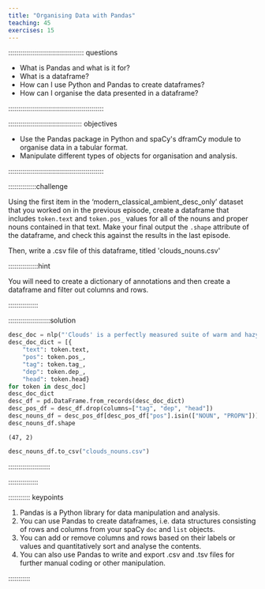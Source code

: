 ```yaml
---
title: "Organising Data with Pandas"
teaching: 45
exercises: 15
---
```


:::::::::::::::::::::::::::::::::::::: questions 

- What is Pandas and what is it for?
- What is a dataframe?
- How can I use Python and Pandas to create dataframes?
- How can I organise the data presented in a dataframe?

::::::::::::::::::::::::::::::::::::::::::::::::

::::::::::::::::::::::::::::::::::::: objectives

- Use the Pandas package in Python and spaCy's dframCy module to organise data in a tabular format.
- Manipulate different types of objects for organisation and analysis.

::::::::::::::::::::::::::::::::::::::::::::::::

::::::::::::::challenge

Using the first item in the ‘modern_classical_ambient_desc_only’ dataset that you worked on in the previous episode, create a dataframe that includes ```token.text``` and ```token.pos_``` values for all of the nouns and proper nouns contained in that text. Make your final output the ```.shape``` attribute of the dataframe, and check this against the results in the last episode.

Then, write a .csv file of this dataframe, titled 'clouds_nouns.csv'

:::::::::::::::hint 

You will need to create a dictionary of annotations and then create a dataframe and filter out columns and rows.

:::::::::::::::

:::::::::::::::::::::solution 

```python
desc_doc = nlp("'Clouds' is a perfectly measured suite of warm and hazy downbeats from Gigi Masin, Marco Sterk (Young Marco), and Johnny Nash recorded in the heart of Amsterdam's red light district over one weekend in April, 2014.It's all about louche vibes and glowing notes, gently absorbing and transducing the buzz of the streets outside the studio's open windows into eight elegantly reserved improvisations segueing between lush ambient drift, dub-wise solo piano pieces, and chiming late night jazz patter. In that sense, there's striking similarities between 'Clouds' and the recent Sky Walking album by Lawrence and co., but where they really go for the looseness, Gaussian Curve keep it supple yet tight, bordering on adult contemporary suaveness anointed with finest hash oil. Imbibe slowly.")
desc_doc_dict = [{
    "text": token.text,
    "pos": token.pos_,
    "tag": token.tag_,
    "dep": token.dep_,
    "head": token.head}
for token in desc_doc]
desc_doc_dict
desc_df = pd.DataFrame.from_records(desc_doc_dict)
desc_pos_df = desc_df.drop(columns=["tag", "dep", "head"])
desc_nouns_df = desc_pos_df[desc_pos_df["pos"].isin(["NOUN", "PROPN"])]
desc_nouns_df.shape
```
```
(47, 2)
```
```python
desc_nouns_df.to_csv("clouds_nouns.csv")
```

:::::::::::::::::::::

:::::::::::::::

::::::::::: keypoints

1. Pandas is a Python library for data manipulation and analysis.
2. You can use Pandas to create dataframes, i.e. data structures consisting of rows and columns from your spaCy ```doc``` and ```list``` objects.
3. You can add or remove columns and rows based on their labels or values and quantitatively sort and analyse the contents.
4. You can also use Pandas to write and export .csv and .tsv files for further manual coding or other manipulation.

::::::::::: 

